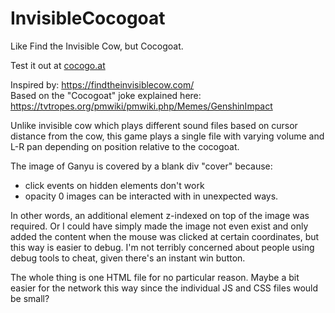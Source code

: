 # InvisibleCocogoat
Like Find the Invisible Cow, but Cocogoat.

Test it out at [cocogo.at](https://cocogo.at)

Inspired by: https://findtheinvisiblecow.com/  
Based on the "Cocogoat" joke explained here: https://tvtropes.org/pmwiki/pmwiki.php/Memes/GenshinImpact  

Unlike invisible cow which plays different sound files based on cursor distance from the cow,
this game plays a single file with varying volume and L-R pan depending on position relative to the cocogoat.

The image of Ganyu is covered by a blank div "cover" because:
- click events on hidden elements don't work
- opacity 0 images can be interacted with in unexpected ways.

In other words, an additional element z-indexed on top of the image was required. 
Or I could have simply made the image not even exist and only added the content when the mouse was clicked at certain coordinates,
but this way is easier to debug. I'm not terribly concerned about people using debug tools to cheat, given there's an instant win button.

The whole thing is one HTML file for no particular reason. Maybe a bit easier for the network this way since the individual JS and CSS files would be small?
